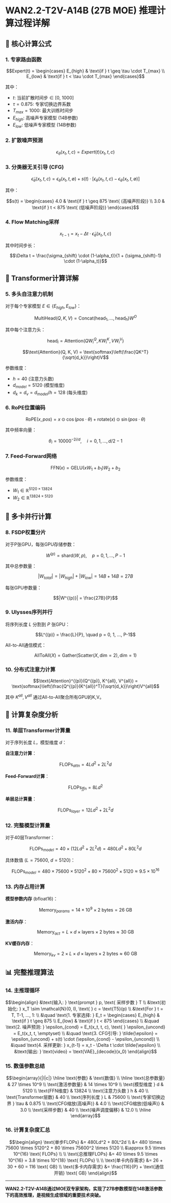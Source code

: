 # WAN2.2-T2V-A14B (27B MOE) 推理计算过程详解

## 🧮 **核心计算公式**

### **1. 专家路由函数**
```math
Expert(t) = \begin{cases} 
E_{high} & \text{if } t \geq \tau \cdot T_{max} \\
E_{low} & \text{if } t < \tau \cdot T_{max}
\end{cases}
```
其中：
- $t$: 当前扩散时间步 ∈ [0, 1000]
- $\tau = 0.875$: 专家切换边界系数
- $T_{max} = 1000$: 最大训练时间步
- $E_{high}$: 高噪声专家模型 (14B参数)
- $E_{low}$: 低噪声专家模型 (14B参数)

### **2. 扩散噪声预测**
```math
\epsilon_\theta(x_t, t, c) = Expert(t)(x_t, t, c)
```

### **3. 分类器无关引导 (CFG)**
```math
\tilde{\epsilon}_\theta(x_t, t, c) = \epsilon_\theta(x_t, t, \emptyset) + s(t) \cdot [\epsilon_\theta(x_t, t, c) - \epsilon_\theta(x_t, t, \emptyset)]
```
其中：
```math
s(t) = \begin{cases} 
4.0 & \text{if } t \geq 875 \text{ (高噪声阶段)} \\
3.0 & \text{if } t < 875 \text{ (低噪声阶段)}
\end{cases}
```

### **4. Flow Matching采样**
```math
x_{t-1} = x_t - \Delta t \cdot \tilde{\epsilon}_\theta(x_t, t, c)
```
其中时间步长：
```math
\Delta t = \frac{\sigma_{shift} \cdot (1-\alpha_t)}{1 + (\sigma_{shift}-1) \cdot (1-\alpha_t)}
```

## 🔢 **Transformer计算详解**

### **5. 多头自注意力机制**
对于每个专家模型 $E \in \{E_{high}, E_{low}\}$：
```math
\text{MultiHead}(Q, K, V) = \text{Concat}(\text{head}_1, ..., \text{head}_h)W^O
```
其中每个注意力头：
```math
\text{head}_i = \text{Attention}(QW_i^Q, KW_i^K, VW_i^V)
```
```math
\text{Attention}(Q, K, V) = \text{softmax}\left(\frac{QK^T}{\sqrt{d_k}}\right)V
```

参数维度：
- $h = 40$ (注意力头数)
- $d_{model} = 5120$ (模型维度)
- $d_k = d_v = d_{model}/h = 128$ (每头维度)

### **6. RoPE位置编码**
```math
\text{RoPE}(x, pos) = x \odot \cos(pos \cdot \theta) + \text{rotate}(x) \odot \sin(pos \cdot \theta)
```
其中频率向量：
```math
\theta_i = 10000^{-2i/d}, \quad i = 0, 1, ..., d/2-1
```

### **7. Feed-Forward网络**
```math
\text{FFN}(x) = \text{GELU}(xW_1 + b_1)W_2 + b_2
```
参数维度：
- $W_1 \in \mathbb{R}^{5120 \times 13824}$
- $W_2 \in \mathbb{R}^{13824 \times 5120}$

## 📐 **多卡并行计算**

### **8. FSDP权重分片**
对于P张GPU，每张GPU存储参数：
```math
W^{(p)} = \text{shard}(W, p), \quad p = 0, 1, ..., P-1
```
其中总参数量：
```math
|W_{total}| = |W_{high}| + |W_{low}| = 14B + 14B = 27B
```
每张GPU参数量：
```math
|W^{(p)}| = \frac{27B}{P}
```

### **9. Ulysses序列并行**
将序列长度 $L$ 分割到 $P$ 张GPU：
```math
L^{(p)} = \frac{L}{P}, \quad p = 0, 1, ..., P-1
```
All-to-All通信模式：
```math
\text{AllToAll}(X) = \text{Gather}(\text{Scatter}(X, \text{dim}=2), \text{dim}=1)
```

### **10. 分布式注意力计算**
```math
\text{Attention}^{(p)}(Q^{(p)}, K^{all}, V^{all}) = \text{softmax}\left(\frac{Q^{(p)}(K^{all})^T}{\sqrt{d_k}}\right)V^{all}
```
其中 $K^{all}, V^{all}$ 通过All-to-All聚合所有GPU的K,V。

## 🧮 **计算复杂度分析**

### **11. 单层Transformer计算量**
对于序列长度 $L$，模型维度 $d$：

**自注意力计算**：
```math
\text{FLOPs}_{attn} = 4Ld^2 + 2L^2d
```

**Feed-Forward计算**：
```math
\text{FLOPs}_{ffn} = 8Ld^2
```

**单层总计算量**：
```math
\text{FLOPs}_{layer} = 12Ld^2 + 2L^2d
```

### **12. 完整模型计算量**
对于40层Transformer：
```math
\text{FLOPs}_{model} = 40 \times (12Ld^2 + 2L^2d) = 480Ld^2 + 80L^2d
```

具体数值 ($L = 75600$, $d = 5120$)：
```math
\text{FLOPs}_{model} = 480 \times 75600 \times 5120^2 + 80 \times 75600^2 \times 5120 \approx 9.5 \times 10^{16}
```

### **13. 内存占用计算**
**模型参数内存** (bfloat16)：
```math
\text{Memory}_{params} = 14 \times 10^9 \times 2 \text{ bytes} = 26 \text{ GB}
```

**激活内存**：
```math
\text{Memory}_{act} = L \times d \times \text{layers} \times 2 \text{ bytes} \approx 30 \text{ GB}
```

**KV缓存内存**：
```math
\text{Memory}_{kv} = 2 \times L \times d \times \text{layers} \times 2 \text{ bytes} \approx 60 \text{ GB}
```

## 📊 **完整推理算法**

### **14. 主推理循环**
```math
\begin{align}
&\text{输入: } \text{prompt } p, \text{ 采样步数 } T \\
&\text{初始化: } x_T \sim \mathcal{N}(0, I), \text{ } c = \text{T5}(p) \\
&\text{For } t = T, T-1, ..., 1: \\
&\quad \text{1. 专家选择: } E_t = \begin{cases} E_{high} & \text{if } t \geq 875 \\ E_{low} & \text{if } t < 875 \end{cases} \\
&\quad \text{2. 噪声预测: } \epsilon_{cond} = E_t(x_t, t, c), \text{ } \epsilon_{uncond} = E_t(x_t, t, \emptyset) \\
&\quad \text{3. CFG引导: } \tilde{\epsilon} = \epsilon_{uncond} + s(t) \cdot (\epsilon_{cond} - \epsilon_{uncond}) \\
&\quad \text{4. 采样更新: } x_{t-1} = x_t - \Delta t \cdot \tilde{\epsilon} \\
&\text{输出: } \text{video} = \text{VAE}_{decode}(x_0)
\end{align}
```

### **15. 数值参数总结**
```math
\begin{array}{|l|c|}
\hline
\text{参数} & \text{数值} \\
\hline
\text{总参数量} & 27 \times 10^9 \\
\text{激活参数量} & 14 \times 10^9 \\
\text{模型维度 } d & 5120 \\
\text{FFN维度} & 13824 \\
\text{注意力头数 } h & 40 \\
\text{Transformer层数} & 40 \\
\text{序列长度 } L & 75600 \\
\text{专家切换边界 } \tau & 0.875 \\
\text{CFG缩放(高噪声)} & 4.0 \\
\text{CFG缩放(低噪声)} & 3.0 \\
\text{采样步数} & 40 \\
\text{噪声调度偏移} & 12.0 \\
\hline
\end{array}
```

### **16. 计算复杂度汇总**
```math
\begin{align}
\text{单步FLOPs} &= 480Ld^2 + 80L^2d \\
&= 480 \times 75600 \times 5120^2 + 80 \times 75600^2 \times 5120 \\
&\approx 9.5 \times 10^{16} \text{ FLOPs} \\
\\
\text{总推理FLOPs} &= 40 \times 9.5 \times 10^{16} = 3.8 \times 10^{18} \text{ FLOPs} \\
\\
\text{单卡内存需求} &= 26 + 30 + 60 = 116 \text{ GB} \\
\text{多卡内存需求} &= \frac{116}{P} + \text{通信开销} \text{ GB}
\end{align}
```

---

**WAN2.2-T2V-A14B通过MOE双专家架构，实现了27B参数模型在14B激活参数下的高效推理，是视频生成领域的重要技术突破。**
